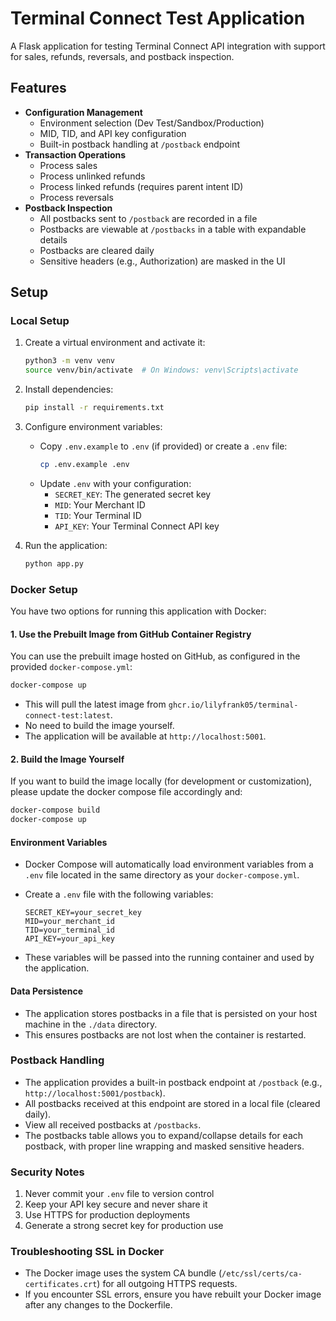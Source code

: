 # Terminal Connect Test Application

A Flask application for testing Terminal Connect API integration with support for sales, refunds, reversals, and postback inspection.

## Features

- **Configuration Management**
  - Environment selection (Dev Test/Sandbox/Production)
  - MID, TID, and API key configuration
  - Built-in postback handling at `/postback` endpoint
- **Transaction Operations**
  - Process sales
  - Process unlinked refunds
  - Process linked refunds (requires parent intent ID)
  - Process reversals
- **Postback Inspection**
  - All postbacks sent to `/postback` are recorded in a file
  - Postbacks are viewable at `/postbacks` in a table with expandable details
  - Postbacks are cleared daily
  - Sensitive headers (e.g., Authorization) are masked in the UI

## Setup

### Local Setup

1. Create a virtual environment and activate it:

   ```bash
   python3 -m venv venv
   source venv/bin/activate  # On Windows: venv\Scripts\activate
   ```

2. Install dependencies:

   ```bash
   pip install -r requirements.txt
   ```

3. Configure environment variables:

   - Copy `.env.example` to `.env` (if provided) or create a `.env` file:
     ```bash
     cp .env.example .env
     ```
   - Update `.env` with your configuration:
     - `SECRET_KEY`: The generated secret key
     - `MID`: Your Merchant ID
     - `TID`: Your Terminal ID
     - `API_KEY`: Your Terminal Connect API key

4. Run the application:

   ```bash
   python app.py
   ```

### Docker Setup

You have two options for running this application with Docker:

#### 1. Use the Prebuilt Image from GitHub Container Registry

You can use the prebuilt image hosted on GitHub, as configured in the provided `docker-compose.yml`:

```bash
docker-compose up
```

- This will pull the latest image from `ghcr.io/lilyfrank05/terminal-connect-test:latest`.
- No need to build the image yourself.
- The application will be available at `http://localhost:5001`.

#### 2. Build the Image Yourself

If you want to build the image locally (for development or customization), please update the docker compose file accordingly and:

```bash
docker-compose build
docker-compose up
```

#### Environment Variables

- Docker Compose will automatically load environment variables from a `.env` file located in the same directory as your `docker-compose.yml`.
- Create a `.env` file with the following variables:

  ```
  SECRET_KEY=your_secret_key
  MID=your_merchant_id
  TID=your_terminal_id
  API_KEY=your_api_key
  ```

- These variables will be passed into the running container and used by the application.

#### Data Persistence

- The application stores postbacks in a file that is persisted on your host machine in the `./data` directory.
- This ensures postbacks are not lost when the container is restarted.

### Postback Handling

- The application provides a built-in postback endpoint at `/postback` (e.g., `http://localhost:5001/postback`).
- All postbacks received at this endpoint are stored in a local file (cleared daily).
- View all received postbacks at `/postbacks`.
- The postbacks table allows you to expand/collapse details for each postback, with proper line wrapping and masked sensitive headers.

### Security Notes

1. Never commit your `.env` file to version control
2. Keep your API key secure and never share it
3. Use HTTPS for production deployments
4. Generate a strong secret key for production use

### Troubleshooting SSL in Docker

- The Docker image uses the system CA bundle (`/etc/ssl/certs/ca-certificates.crt`) for all outgoing HTTPS requests.
- If you encounter SSL errors, ensure you have rebuilt your Docker image after any changes to the Dockerfile.
